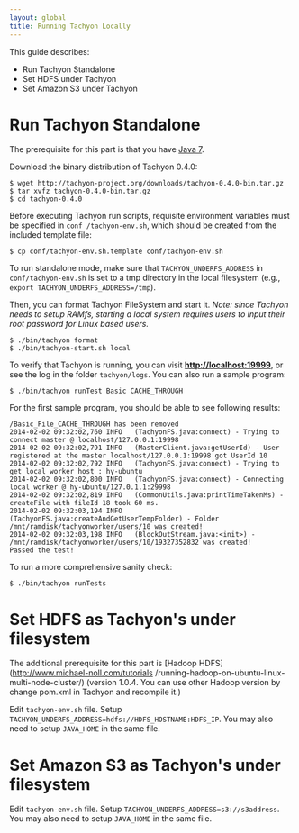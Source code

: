 ```yaml
---
layout: global
title: Running Tachyon Locally
---
```


This guide describes:

-   Run Tachyon Standalone
-   Set HDFS under Tachyon
-   Set Amazon S3 under Tachyon

# Run Tachyon Standalone

The prerequisite for this part is that you have [Java 7](java-setup.html).

Download the binary distribution of Tachyon 0.4.0:

    $ wget http://tachyon-project.org/downloads/tachyon-0.4.0-bin.tar.gz
    $ tar xvfz tachyon-0.4.0-bin.tar.gz
    $ cd tachyon-0.4.0

Before executing Tachyon run scripts, requisite environment variables must be specified in `conf
/tachyon-env.sh`, which should be created from the included template file:

    $ cp conf/tachyon-env.sh.template conf/tachyon-env.sh

To run standalone mode, make sure that `TACHYON_UNDERFS_ADDRESS` in `conf/tachyon-env.sh` is set to
a tmp directory in the local filesystem (e.g., `export TACHYON_UNDERFS_ADDRESS=/tmp`).

Then, you can format Tachyon FileSystem and start it. *Note: since Tachyon needs to setup RAMfs,
starting a local system requires users to input their root password for Linux based users.*

    $ ./bin/tachyon format
    $ ./bin/tachyon-start.sh local

To verify that Tachyon is running, you can visit
**[http://localhost:19999](http://localhost:19999)**,
or see the log in the folder `tachyon/logs`. You can also run a sample program:

    $ ./bin/tachyon runTest Basic CACHE_THROUGH

For the first sample program, you should be able to see following results:

    /Basic_File_CACHE_THROUGH has been removed
    2014-02-02 09:32:02,760 INFO   (TachyonFS.java:connect) - Trying to connect master @ localhost/127.0.0.1:19998
    2014-02-02 09:32:02,791 INFO   (MasterClient.java:getUserId) - User registered at the master localhost/127.0.0.1:19998 got UserId 10
    2014-02-02 09:32:02,792 INFO   (TachyonFS.java:connect) - Trying to get local worker host : hy-ubuntu
    2014-02-02 09:32:02,800 INFO   (TachyonFS.java:connect) - Connecting local worker @ hy-ubuntu/127.0.1.1:29998
    2014-02-02 09:32:02,819 INFO   (CommonUtils.java:printTimeTakenMs) - createFile with fileId 18 took 60 ms.
    2014-02-02 09:32:03,194 INFO   (TachyonFS.java:createAndGetUserTempFolder) - Folder /mnt/ramdisk/tachyonworker/users/10 was created!
    2014-02-02 09:32:03,198 INFO   (BlockOutStream.java:<init>) - /mnt/ramdisk/tachyonworker/users/10/19327352832 was created!
    Passed the test!

To run a more comprehensive sanity check:

    $ ./bin/tachyon runTests

# Set HDFS as Tachyon's under filesystem

The additional prerequisite for this part is [Hadoop HDFS](http://www.michael-noll.com/tutorials
/running-hadoop-on-ubuntu-linux-multi-node-cluster/) (version 1.0.4. You can use other Hadoop
version by change pom.xml in Tachyon and recompile it.)

Edit `tachyon-env.sh` file. Setup `TACHYON_UNDERFS_ADDRESS=hdfs://HDFS_HOSTNAME:HDFS_IP`. You may
also need to setup `JAVA_HOME` in the same file.

# Set Amazon S3 as Tachyon's under filesystem

Edit `tachyon-env.sh` file. Setup `TACHYON_UNDERFS_ADDRESS=s3://s3address`. You may also need to
setup `JAVA_HOME` in the same file.